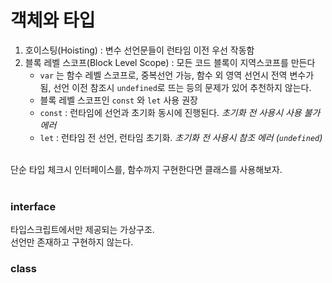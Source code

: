 # 객체와 타입

1. 호이스팅(Hoisting) : 변수 선언문들이 런타임 이전 우선 작동함
2. 블록 레벨 스코프(Block Level Scope) : 모든 코드 블록이 지역스코프를 만든다
    - `var` 는 함수 레벨 스코프로, 중복선언 가능, 함수 외 영역 선언시 전역 변수가 됨, 선언 이전 참조시 `undefined`로 뜨는 등의 문제가 있어 추천하지 않는다.
    - 블록 레벨 스코프인 `const` 와 `let` 사용 권장
    - `const` : 런타임에 선언과 초기화 동시에 진행된다. _초기화 전 사용시 사용 불가 에러_
    - `let` : 런타임 전 선언, 런타임 초기화. _초기화 전 사용시 참조 에러 (`undefined`)_

<br/>
단순 타입 체크시 인터페이스를, 함수까지 구현한다면 클래스를 사용해보자.  
<br/>
<br/>

### interface

타입스크립트에서만 제공되는 가상구조.  
선언만 존재하고 구현하지 않는다.

### class
